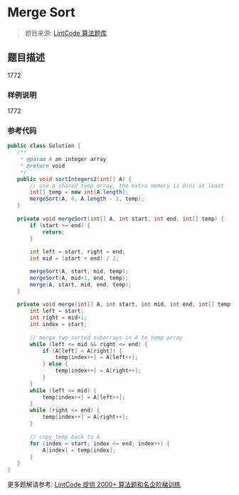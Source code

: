 # Merge Sort
 > 题目来源: [LintCode 算法题库](https://www.lintcode.com/problem/merge-sort/?utm_source=sc-github-wzz)
 ## 题目描述
 1772
 ### 样例说明
 1772
 ### 参考代码
 ```java
public class Solution {
    /**
     * @param A an integer array
     * @return void
     */
    public void sortIntegers2(int[] A) {
        // use a shared temp array, the extra memory is O(n) at least
        int[] temp = new int[A.length];
        mergeSort(A, 0, A.length - 1, temp);
    }
    
    private void mergeSort(int[] A, int start, int end, int[] temp) {
        if (start >= end) {
            return;
        }
        
        int left = start, right = end;
        int mid = (start + end) / 2;

        mergeSort(A, start, mid, temp);
        mergeSort(A, mid+1, end, temp);
        merge(A, start, mid, end, temp);
    }
    
    private void merge(int[] A, int start, int mid, int end, int[] temp) {
        int left = start;
        int right = mid+1;
        int index = start;
        
        // merge two sorted subarrays in A to temp array
        while (left <= mid && right <= end) {
            if (A[left] < A[right]) {
                temp[index++] = A[left++];
            } else {
                temp[index++] = A[right++];
            }
        }
        while (left <= mid) {
            temp[index++] = A[left++];
        }
        while (right <= end) {
            temp[index++] = A[right++];
        }
        
        // copy temp back to A
        for (index = start; index <= end; index++) {
            A[index] = temp[index];
        }
    }
}

```
 更多题解请参考: [LintCode 提供 2000+ 算法题和名企阶梯训练](https://www.lintcode.com/problem/?utm_source=sc-github-wzz)
